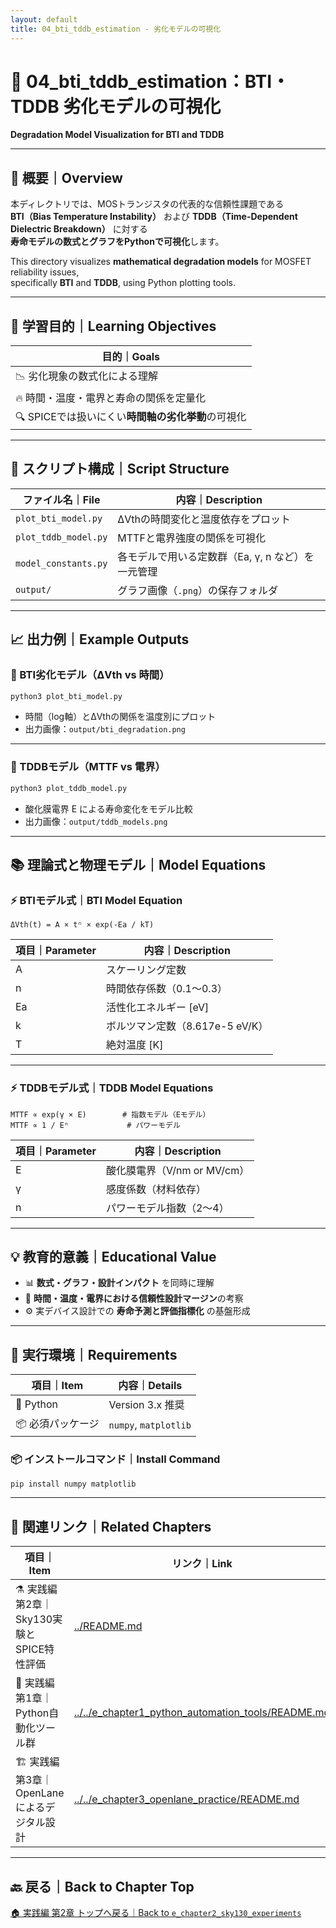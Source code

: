 ```yaml
---
layout: default
title: 04_bti_tddb_estimation - 劣化モデルの可視化
---
```


# 🧪 04_bti_tddb_estimation：BTI・TDDB 劣化モデルの可視化  
**Degradation Model Visualization for BTI and TDDB**

---

## 📄 概要｜Overview

本ディレクトリでは、MOSトランジスタの代表的な信頼性課題である  
**BTI（Bias Temperature Instability）** および **TDDB（Time-Dependent Dielectric Breakdown）** に対する  
**寿命モデルの数式とグラフをPythonで可視化**します。

This directory visualizes **mathematical degradation models** for MOSFET reliability issues,  
specifically **BTI** and **TDDB**, using Python plotting tools.

---

## 🎯 学習目的｜Learning Objectives

| 目的｜Goals |
|-----------|
| 📉 劣化現象の数式化による理解  
| 🔥 時間・温度・電界と寿命の関係を定量化  
| 🔍 SPICEでは扱いにくい**時間軸の劣化挙動**の可視化  

---

## 🧾 スクリプト構成｜Script Structure

| ファイル名｜File | 内容｜Description |
|------------------|-------------------------------------------|
| `plot_bti_model.py` | ΔVthの時間変化と温度依存をプロット |
| `plot_tddb_model.py` | MTTFと電界強度の関係を可視化 |
| `model_constants.py` | 各モデルで用いる定数群（Ea, γ, n など）を一元管理 |
| `output/` | グラフ画像（`.png`）の保存フォルダ |

---

## 📈 出力例｜Example Outputs

### 🔹 BTI劣化モデル（ΔVth vs 時間）

```bash
python3 plot_bti_model.py
```

- 時間（log軸）とΔVthの関係を温度別にプロット  
- 出力画像：`output/bti_degradation.png`

---

### 🔹 TDDBモデル（MTTF vs 電界）

```bash
python3 plot_tddb_model.py
```

- 酸化膜電界 E による寿命変化をモデル比較  
- 出力画像：`output/tddb_models.png`

---

## 📚 理論式と物理モデル｜Model Equations

### ⚡ BTIモデル式｜BTI Model Equation

```text
ΔVth(t) = A × tⁿ × exp(-Ea / kT)
```

| 項目｜Parameter | 内容｜Description |
|-------|--------------------------|
| A     | スケーリング定数 | Scaling factor |
| n     | 時間依存係数（0.1〜0.3）| Time exponent |
| Ea    | 活性化エネルギー [eV] | Activation energy |
| k     | ボルツマン定数（8.617e-5 eV/K）| Boltzmann constant |
| T     | 絶対温度 [K] | Absolute temperature |

---

### ⚡ TDDBモデル式｜TDDB Model Equations

```text
MTTF ∝ exp(γ × E)        # 指数モデル（Eモデル）  
MTTF ∝ 1 / Eⁿ             # パワーモデル
```

| 項目｜Parameter | 内容｜Description |
|-------|------------------------------|
| E     | 酸化膜電界（V/nm or MV/cm） | Electric field across oxide |
| γ     | 感度係数（材料依存） | Field acceleration factor |
| n     | パワーモデル指数（2〜4） | Power model exponent |

---

## 💡 教育的意義｜Educational Value

- 📊 **数式・グラフ・設計インパクト** を同時に理解  
- 🔄 **時間・温度・電界における信頼性設計マージン**の考察  
- ⚙️ 実デバイス設計での **寿命予測と評価指標化** の基盤形成  

---

## 🔧 実行環境｜Requirements

| 項目｜Item | 内容｜Details |
|--------|---------------------|
| 🐍 Python | Version 3.x 推奨 |
| 📦 必須パッケージ | `numpy`, `matplotlib` |

### 📦 インストールコマンド｜Install Command

```bash
pip install numpy matplotlib
```

---

## 🔗 関連リンク｜Related Chapters

| 項目｜Item | リンク｜Link |
|--------|-----------------------------------------------|
| ⚗️ 実践編 第2章｜Sky130実験とSPICE特性評価 | [../README.md](../README.md) |
| 🧰 実践編 第1章｜Python自動化ツール群 | [../../e_chapter1_python_automation_tools/README.md](../../e_chapter1_python_automation_tools/README.md) |
| 🏗️ 実践編 第3章｜OpenLaneによるデジタル設計 | [../../e_chapter3_openlane_practice/README.md](../../e_chapter3_openlane_practice/README.md) |

---

## 🔙 戻る｜Back to Chapter Top

[🏠 実践編 第2章 トップへ戻る｜Back to `e_chapter2_sky130_experiments`](../README.md)
